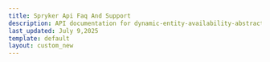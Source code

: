 ```yaml
---
title: Spryker Api Faq And Support
description: API documentation for dynamic-entity-availability-abstracts.
last_updated: July 9,2025
template: default
layout: custom_new
---
```

